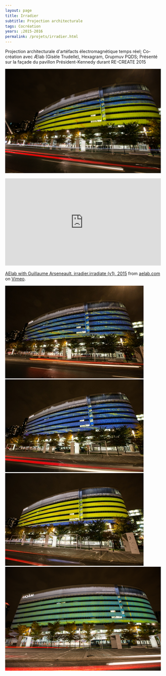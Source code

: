 ```yaml
---
layout: page
title: Irradier
subtitle: Projection architecturale
tags: Cocréation
years: ;2015-2016
permalink: /projets/irradier.html
---
```

Projection architecturale d'artéfacts électromagnétique temps réel;
Co-création avec Ælab (Gisèle Trudelle),  Hexagram, Grupmuv PQDS;
Présenté sur la façade du pavillon Président-Kennedy durant RE-CREATE 2015

![irradier](../../assets/img/img_irradier_01.jpg)



<iframe src="https://player.vimeo.com/video/148788802" width="100%" height="281" frameborder="0" webkitallowfullscreen mozallowfullscreen allowfullscreen></iframe>
<p><a href="https://vimeo.com/148788802">AElab with Guillaume Arseneault. irradier.irradiate (v1), 2015</a> from <a href="https://vimeo.com/user16372138">aelab.com</a> on <a href="https://vimeo.com">Vimeo</a>.</p>


![irradier](../../assets/img/img_irradier_02.jpg)
![irradier](../../assets/img/img_irradier_03.jpg)
![irradier](../../assets/img/img_irradier_04.jpg)
![irradier](../../assets/img/img_irradier_05.jpg)
